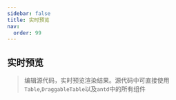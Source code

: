 ```yaml
---
sidebar: false
title: 实时预览
nav:
  order: 99
---
```


<style>
.dumi-default-previewer-meta{
   display:none
}

.dumi-default-previewer{
    border:none;
}
.dumi-default-previewer-demo{
    padding:0;
}
</style>

## 实时预览

> 编辑源代码，实时预览渲染结果。源代码中可直接使用`Table`,`DraggableTable`以及`antd`中的所有组件

<code src="./Playground/index.tsx"></code>

